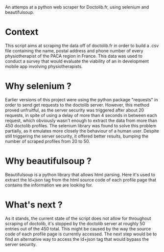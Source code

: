 An attemps at a python web scraper for Doctolib.fr, using selenium and beautifulsoup.
# Context
This script aims at scraping the data off of doctolib.fr in order to build a .csv file containing the name, postal address and phone number of every physiotherapist of the PACA region in France. This data was used to conduct a survey that would evaluate the viability of an in development mobile app involving physiotherapists.
# Why selenium ?
Earlier versions of this project were using the python package "requests" in order to send get requests to the doctolib server. However, this method proved unfruitful, as the server security was triggered after about 20 requests, in spite of using a delay of more than 4 seconds in between each request, which obviously wasn't enough to extract the data from more than 450 doctolib profiles. The selenium library was found to solve this problem partially, as it emulates more closely the behaviour of a human user. Despite still triggering the server security, it offered better results, bumping the number of scraped profiles from 20 to 50.
# Why beautifulsoup ?
Beautifulsoup is a python library that allows html parsing. Here it's used to extract the ld+json tag from the html source code of each profile page that contains the information we are looking for.
# What's next ?
As it stands, the current state of the script does not allow for throughout scraping of doctolib, it's stopped by the doctolib server at roughly 50 entries out of the 450 total. This might be caused by the way the source code of each profile page is currently accessed. The next step would be to find an alternative way to access the ld+json tag that would bypass the server security.
